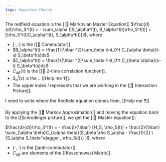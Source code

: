 ```yaml
---
tags: #quantum-theory 
---
```

The redfield equation is the [[📘 Markovian Master Equation]] $\frac{d}{dt}\rho_S^I(t) = - \sum_\alpha ([S_\alpha^I(t), B_\alpha^I(t)\rho_S^I(t)] + [\rho_S^I(t)C_\alpha^I(t), S_\alpha^I(t)])$, where

- $[ \cdot , \cdot ]$ is the [[📘 Commutator]]
- $B_\alpha^I(t) = \frac{1}{\hbar ^2}\sum_\beta \int_0^t C_{\alpha \beta}(t-s) S_\beta^I(s)ds$
- $C_\alpha^I(t) = \frac{1}{\hbar ^2}\sum_\beta \int_0^t C_{\beta \alpha}(s-t) S_\beta^I(s)ds$
- $C_{\alpha \beta}(\tau)$ is the [[📘 2-time correlation function]].
- $S_\alpha^I(s)$ is the .. [[Help me ❓]].
- The upper index $I$ represents that we are working in the [[📘 Interaction Picture]].

I need to write where the Redfield equation comes from. [[Help me ❓]]

By applying the [[📘 Markov Approximation]] and moving the equation back to the [[Schrodinger picture]], we get the [[📘 Master equation]]:

$\frac{d}{dt}\rho_S^I(t) = - \frac{i}{\hbar} [H_S, \rho_S(t)] + \frac{2}{\hbar} \sum_{\alpha \beta}C_{\alpha \beta}(S_\beta \rho S_\alpha - \frac{1}{2} \{S_\alpha S_\beta^\dagger , \rho_S(t)\} )$, where

- $\{ \cdot , \cdot \}$ is the [[anti-commutator]].
- $C_{\alpha \beta}$ are elements of the [[Kossohowski Matrix]].